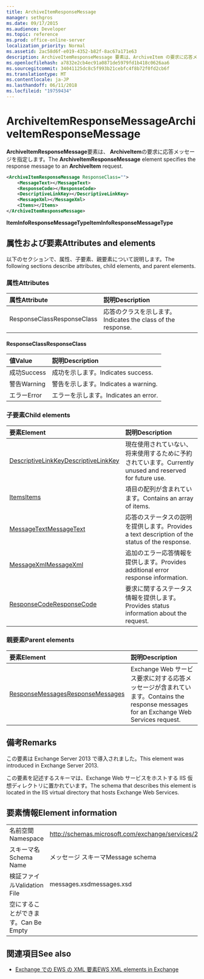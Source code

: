 ```yaml
---
title: ArchiveItemResponseMessage
manager: sethgros
ms.date: 09/17/2015
ms.audience: Developer
ms.topic: reference
ms.prod: office-online-server
localization_priority: Normal
ms.assetid: 2ac58d6f-e019-4352-b82f-8ac67a171e63
description: ArchiveItemResponseMessage 要素は、ArchiveItem の要求に応答メッセージを指定します。
ms.openlocfilehash: a7832e2cb4ec91a0871de5979fd1b418c0626aa6
ms.sourcegitcommit: 34041125dc8c5f993b21cebfc4f8b72f0fd2cb6f
ms.translationtype: MT
ms.contentlocale: ja-JP
ms.lasthandoff: 06/11/2018
ms.locfileid: "19759434"
---
```

# <a name="archiveitemresponsemessage"></a><span data-ttu-id="6cac5-103">ArchiveItemResponseMessage</span><span class="sxs-lookup"><span data-stu-id="6cac5-103">ArchiveItemResponseMessage</span></span>

<span data-ttu-id="6cac5-104">**ArchiveItemResponseMessage**要素は、 **ArchiveItem**の要求に応答メッセージを指定します。</span><span class="sxs-lookup"><span data-stu-id="6cac5-104">The **ArchiveItemResponseMessage** element specifies the response message to an **ArchiveItem** request.</span></span> 
  
```XML
<ArchiveItemResponseMessage ResponseClass="">
    <MessageText></MessageText>
    <ResponseCode></ResponseCode>
    <DescriptiveLinkKey></DescriptiveLinkKey>
    <MessageXml></MessageXml>
    <Items></Items>
</ArchiveItemResponseMessage>
```

 <span data-ttu-id="6cac5-105">**ItemInfoResponseMessageType**</span><span class="sxs-lookup"><span data-stu-id="6cac5-105">**ItemInfoResponseMessageType**</span></span>
## <a name="attributes-and-elements"></a><span data-ttu-id="6cac5-106">属性および要素</span><span class="sxs-lookup"><span data-stu-id="6cac5-106">Attributes and elements</span></span>

<span data-ttu-id="6cac5-107">以下のセクションで、属性、子要素、親要素について説明します。</span><span class="sxs-lookup"><span data-stu-id="6cac5-107">The following sections describe attributes, child elements, and parent elements.</span></span>
  
### <a name="attributes"></a><span data-ttu-id="6cac5-108">属性</span><span class="sxs-lookup"><span data-stu-id="6cac5-108">Attributes</span></span>

|<span data-ttu-id="6cac5-109">**属性**</span><span class="sxs-lookup"><span data-stu-id="6cac5-109">**Attribute**</span></span>|<span data-ttu-id="6cac5-110">**説明**</span><span class="sxs-lookup"><span data-stu-id="6cac5-110">**Description**</span></span>|
|:-----|:-----|
|<span data-ttu-id="6cac5-111">ResponseClass</span><span class="sxs-lookup"><span data-stu-id="6cac5-111">ResponseClass</span></span>  <br/> |<span data-ttu-id="6cac5-112">応答のクラスを示します。</span><span class="sxs-lookup"><span data-stu-id="6cac5-112">Indicates the class of the response.</span></span>  <br/> |
   
#### <a name="responseclass"></a><span data-ttu-id="6cac5-113">ResponseClass</span><span class="sxs-lookup"><span data-stu-id="6cac5-113">ResponseClass</span></span>

|<span data-ttu-id="6cac5-114">**値**</span><span class="sxs-lookup"><span data-stu-id="6cac5-114">**Value**</span></span>|<span data-ttu-id="6cac5-115">**説明**</span><span class="sxs-lookup"><span data-stu-id="6cac5-115">**Description**</span></span>|
|:-----|:-----|
|<span data-ttu-id="6cac5-116">成功</span><span class="sxs-lookup"><span data-stu-id="6cac5-116">Success</span></span>  <br/> |<span data-ttu-id="6cac5-117">成功を示します。</span><span class="sxs-lookup"><span data-stu-id="6cac5-117">Indicates success.</span></span>  <br/> |
|<span data-ttu-id="6cac5-118">警告</span><span class="sxs-lookup"><span data-stu-id="6cac5-118">Warning</span></span>  <br/> |<span data-ttu-id="6cac5-119">警告を示します。</span><span class="sxs-lookup"><span data-stu-id="6cac5-119">Indicates a warning.</span></span>  <br/> |
|<span data-ttu-id="6cac5-120">エラー</span><span class="sxs-lookup"><span data-stu-id="6cac5-120">Error</span></span>  <br/> |<span data-ttu-id="6cac5-121">エラーを示します。</span><span class="sxs-lookup"><span data-stu-id="6cac5-121">Indicates an error.</span></span>  <br/> |
   
### <a name="child-elements"></a><span data-ttu-id="6cac5-122">子要素</span><span class="sxs-lookup"><span data-stu-id="6cac5-122">Child elements</span></span>

|<span data-ttu-id="6cac5-123">**要素**</span><span class="sxs-lookup"><span data-stu-id="6cac5-123">**Element**</span></span>|<span data-ttu-id="6cac5-124">**説明**</span><span class="sxs-lookup"><span data-stu-id="6cac5-124">**Description**</span></span>|
|:-----|:-----|
|[<span data-ttu-id="6cac5-125">DescriptiveLinkKey</span><span class="sxs-lookup"><span data-stu-id="6cac5-125">DescriptiveLinkKey</span></span>](descriptivelinkkey.md) <br/> |<span data-ttu-id="6cac5-126">現在使用されていない、将来使用するために予約されています。</span><span class="sxs-lookup"><span data-stu-id="6cac5-126">Currently unused and reserved for future use.</span></span>  <br/> |
|[<span data-ttu-id="6cac5-127">Items</span><span class="sxs-lookup"><span data-stu-id="6cac5-127">Items</span></span>](items.md) <br/> |<span data-ttu-id="6cac5-128">項目の配列が含まれています。</span><span class="sxs-lookup"><span data-stu-id="6cac5-128">Contains an array of items.</span></span>  <br/> |
|[<span data-ttu-id="6cac5-129">MessageText</span><span class="sxs-lookup"><span data-stu-id="6cac5-129">MessageText</span></span>](messagetext.md) <br/> |<span data-ttu-id="6cac5-130">応答のステータスの説明を提供します。</span><span class="sxs-lookup"><span data-stu-id="6cac5-130">Provides a text description of the status of the response.</span></span>  <br/> |
|[<span data-ttu-id="6cac5-131">MessageXml</span><span class="sxs-lookup"><span data-stu-id="6cac5-131">MessageXml</span></span>](messagexml.md) <br/> |<span data-ttu-id="6cac5-132">追加のエラー応答情報を提供します。</span><span class="sxs-lookup"><span data-stu-id="6cac5-132">Provides additional error response information.</span></span>  <br/> |
|[<span data-ttu-id="6cac5-133">ResponseCode</span><span class="sxs-lookup"><span data-stu-id="6cac5-133">ResponseCode</span></span>](responsecode.md) <br/> |<span data-ttu-id="6cac5-134">要求に関するステータス情報を提供します。</span><span class="sxs-lookup"><span data-stu-id="6cac5-134">Provides status information about the request.</span></span>  <br/> |
   
### <a name="parent-elements"></a><span data-ttu-id="6cac5-135">親要素</span><span class="sxs-lookup"><span data-stu-id="6cac5-135">Parent elements</span></span>

|<span data-ttu-id="6cac5-136">**要素**</span><span class="sxs-lookup"><span data-stu-id="6cac5-136">**Element**</span></span>|<span data-ttu-id="6cac5-137">**説明**</span><span class="sxs-lookup"><span data-stu-id="6cac5-137">**Description**</span></span>|
|:-----|:-----|
|[<span data-ttu-id="6cac5-138">ResponseMessages</span><span class="sxs-lookup"><span data-stu-id="6cac5-138">ResponseMessages</span></span>](responsemessages.md) <br/> |<span data-ttu-id="6cac5-139">Exchange Web サービス要求に対する応答メッセージが含まれています。</span><span class="sxs-lookup"><span data-stu-id="6cac5-139">Contains the response messages for an Exchange Web Services request.</span></span>  <br/> |
   
## <a name="remarks"></a><span data-ttu-id="6cac5-140">備考</span><span class="sxs-lookup"><span data-stu-id="6cac5-140">Remarks</span></span>

<span data-ttu-id="6cac5-141">この要素は Exchange Server 2013 で導入されました。</span><span class="sxs-lookup"><span data-stu-id="6cac5-141">This element was introduced in Exchange Server 2013.</span></span>
  
<span data-ttu-id="6cac5-142">この要素を記述するスキーマは、Exchange Web サービスをホストする IIS 仮想ディレクトリに置かれています。</span><span class="sxs-lookup"><span data-stu-id="6cac5-142">The schema that describes this element is located in the IIS virtual directory that hosts Exchange Web Services.</span></span>
  
## <a name="element-information"></a><span data-ttu-id="6cac5-143">要素情報</span><span class="sxs-lookup"><span data-stu-id="6cac5-143">Element information</span></span>

|||
|:-----|:-----|
|<span data-ttu-id="6cac5-144">名前空間</span><span class="sxs-lookup"><span data-stu-id="6cac5-144">Namespace</span></span>  <br/> |http://schemas.microsoft.com/exchange/services/2006/messages  <br/> |
|<span data-ttu-id="6cac5-145">スキーマ名</span><span class="sxs-lookup"><span data-stu-id="6cac5-145">Schema Name</span></span>  <br/> |<span data-ttu-id="6cac5-146">メッセージ スキーマ</span><span class="sxs-lookup"><span data-stu-id="6cac5-146">Message schema</span></span>  <br/> |
|<span data-ttu-id="6cac5-147">検証ファイル</span><span class="sxs-lookup"><span data-stu-id="6cac5-147">Validation File</span></span>  <br/> |<span data-ttu-id="6cac5-148">messages.xsd</span><span class="sxs-lookup"><span data-stu-id="6cac5-148">messages.xsd</span></span>  <br/> |
|<span data-ttu-id="6cac5-149">空にすることができます。</span><span class="sxs-lookup"><span data-stu-id="6cac5-149">Can Be Empty</span></span>  <br/> ||
   
## <a name="see-also"></a><span data-ttu-id="6cac5-150">関連項目</span><span class="sxs-lookup"><span data-stu-id="6cac5-150">See also</span></span>

- [<span data-ttu-id="6cac5-151">Exchange での EWS の XML 要素</span><span class="sxs-lookup"><span data-stu-id="6cac5-151">EWS XML elements in Exchange</span></span>](ews-xml-elements-in-exchange.md)

